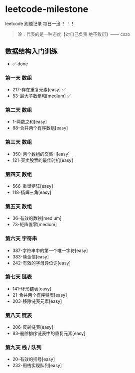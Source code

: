 # leetcode-milestone

leetcode 刷题记录 每日一淦 ！！！

> 淦：代表的是一种态度【对自己负责 绝不敷衍】—— cszo

## 数据结构入门训练

- ✅ done

### 第一天 数组

- 217-存在重复元素[easy] ✅
- 53-最大子数组和[medium] ✅

### 第二天 数组

- 1-两数之和[easy]
- 88-合并两个有序数组[easy]

### 第三天 数组

- 350-两个数组的交集 II[easy]
- 121-买卖股票的最佳时机[easy]

### 第四天 数组

- 566-重塑矩阵[easy]
- 118-杨辉三角[easy]

### 第五天 数组

- 36-有效的数独[medium]
- 73-矩阵置零[medium]

### 第六天 字符串

- 387-字符串中的第一个唯一字符[easy]
- 383-赎金信[easy]
- 242-有效的字母异位词[easy]

### 第七天 链表

- 141-环形链表[easy]
- 21-合并两个有序链表[easy]
- 203-移除链表元素[easy]

### 第八天 链表

- 206-反转链表[easy]
- 83-删除排序链表中的重复元素[easy]

### 第九天 栈 / 队列

- 20-有效的括号[easy]
- 232-用栈实现队列[easy]
